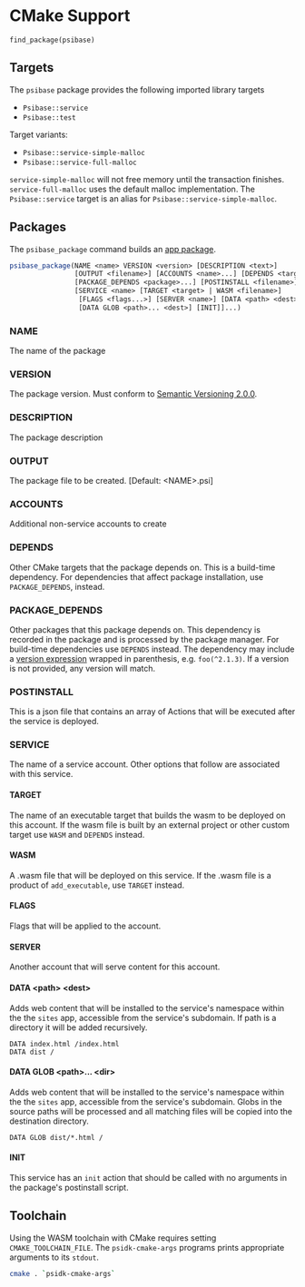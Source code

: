 # CMake Support

```
find_package(psibase)
```

## Targets

The `psibase` package provides the following imported library targets

- `Psibase::service`
- `Psibase::test`

Target variants:
- `Psibase::service-simple-malloc`
- `Psibase::service-full-malloc`

`service-simple-malloc` will not free memory until the transaction finishes. `service-full-malloc` uses the default malloc implementation. The `Psibase::service` target is an alias for `Psibase::service-simple-malloc`.

## Packages

The `psibase_package` command builds an [app package](../../../../specifications/data-formats/package.md).

```cmake
psibase_package(NAME <name> VERSION <version> [DESCRIPTION <text>]
                [OUTPUT <filename>] [ACCOUNTS <name>...] [DEPENDS <targets>...]
                [PACKAGE_DEPENDS <package>...] [POSTINSTALL <filename>]
                [SERVICE <name> [TARGET <target> | WASM <filename>]
                 [FLAGS <flags...>] [SERVER <name>] [DATA <path> <dest>]
                 [DATA GLOB <path>... <dest>] [INIT]]...)
```

### NAME

The name of the package

### VERSION

The package version. Must conform to [Semantic Versioning 2.0.0](https://semver.org/spec/v2.0.0.html).

### DESCRIPTION

The package description

### OUTPUT

The package file to be created. [Default: &lt;NAME&gt;.psi]

### ACCOUNTS

Additional non-service accounts to create

### DEPENDS

Other CMake targets that the package depends on. This is a build-time dependency. For dependencies that affect package installation, use `PACKAGE_DEPENDS`, instead.

### PACKAGE_DEPENDS

Other packages that this package depends on. This dependency is recorded in the package and is processed by the package manager. For build-time dependencies use `DEPENDS` instead. The dependency may include a [version expression](../../../../specifications/data-formats/package.md#semantic-version-matching) wrapped in parenthesis, e.g. `foo(^2.1.3)`. If a version is not provided, any version will match.

### POSTINSTALL

This is a json file that contains an array of Actions that will be executed after the service is deployed.

### SERVICE

The name of a service account. Other options that follow are associated with this service.

#### TARGET

The name of an executable target that builds the wasm to be deployed on this account. If the wasm file is built by an external project or other custom target use `WASM` and `DEPENDS` instead.

#### WASM

A .wasm file that will be deployed on this service. If the .wasm file is a product of `add_executable`, use `TARGET` instead.

#### FLAGS

Flags that will be applied to the account.

#### SERVER

Another account that will serve content for this account.

#### DATA &lt;path&gt; &lt;dest&gt;

Adds web content that will be installed to the service's namespace within the the `sites` app, accessible from the service's subdomain. If path is a directory it will be added recursively.

```
DATA index.html /index.html
DATA dist /
```

#### DATA GLOB &lt;path&gt;... &lt;dir&gt;

Adds web content that will be installed to the service's namespace within the the `sites` app, accessible from the service's subdomain. Globs in the source paths will be processed and all matching files will be copied into the destination directory.

```
DATA GLOB dist/*.html /
```

#### INIT

This service has an `init` action that should be called with no arguments in the package's postinstall script.

## Toolchain

Using the WASM toolchain with CMake requires setting `CMAKE_TOOLCHAIN_FILE`. The `psidk-cmake-args` programs prints appropriate arguments to its `stdout`.

```sh
cmake . `psidk-cmake-args`
```
